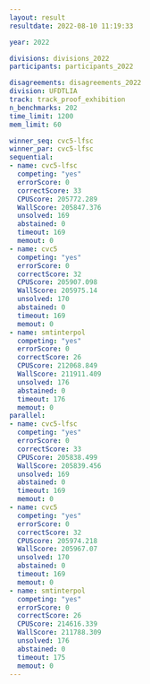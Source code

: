 ```yaml
---
layout: result
resultdate: 2022-08-10 11:19:33

year: 2022

divisions: divisions_2022
participants: participants_2022

disagreements: disagreements_2022
division: UFDTLIA
track: track_proof_exhibition
n_benchmarks: 202
time_limit: 1200
mem_limit: 60

winner_seq: cvc5-lfsc
winner_par: cvc5-lfsc
sequential:
- name: cvc5-lfsc
  competing: "yes"
  errorScore: 0
  correctScore: 33
  CPUScore: 205772.289
  WallScore: 205847.376
  unsolved: 169
  abstained: 0
  timeout: 169
  memout: 0
- name: cvc5
  competing: "yes"
  errorScore: 0
  correctScore: 32
  CPUScore: 205907.098
  WallScore: 205975.14
  unsolved: 170
  abstained: 0
  timeout: 169
  memout: 0
- name: smtinterpol
  competing: "yes"
  errorScore: 0
  correctScore: 26
  CPUScore: 212068.849
  WallScore: 211911.409
  unsolved: 176
  abstained: 0
  timeout: 176
  memout: 0
parallel:
- name: cvc5-lfsc
  competing: "yes"
  errorScore: 0
  correctScore: 33
  CPUScore: 205838.499
  WallScore: 205839.456
  unsolved: 169
  abstained: 0
  timeout: 169
  memout: 0
- name: cvc5
  competing: "yes"
  errorScore: 0
  correctScore: 32
  CPUScore: 205974.218
  WallScore: 205967.07
  unsolved: 170
  abstained: 0
  timeout: 169
  memout: 0
- name: smtinterpol
  competing: "yes"
  errorScore: 0
  correctScore: 26
  CPUScore: 214616.339
  WallScore: 211788.309
  unsolved: 176
  abstained: 0
  timeout: 175
  memout: 0
---
```

